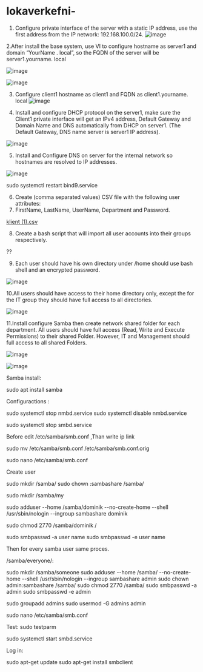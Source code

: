 # lokaverkefni-

1. Configure private interface of the server with a static IP address, use the first
address from the IP network: 192.168.100.0/24. 
![image](https://user-images.githubusercontent.com/97167360/155762288-df8a9c68-dbad-47af-96cf-d3d03187d42f.png)

2.After install the base system, use VI to configure hostname as server1 and domain “YourName . local”, so the FQDN of the server will be server1.yourname. local

![image](https://user-images.githubusercontent.com/97167360/155762404-799cb1c9-1ee3-4192-a0da-b66c86fb42f8.png)

![image](https://user-images.githubusercontent.com/97167360/155762426-4a4da185-a29e-449c-8948-54f5a8e6a6e7.png)
 
 3. Configure client1 hostname as client1 and FQDN as client1.yourname. local
 ![image](https://user-images.githubusercontent.com/97167360/155762610-092b4888-64e4-4190-8910-44779a4fe222.png)

4. Install and configure DHCP protocol on the server1, make sure the Client1
private interface will get an IPv4 address, Default Gateway and Domain Name
and DNS automatically from DHCP on server1. (The Default Gateway, DNS
name server is server1 IP address). 

![image](https://user-images.githubusercontent.com/97167360/155815422-a7820475-9912-426b-946e-6ac5c2f6fc14.png)

5. Install and Configure DNS on server for the internal network so hostnames are
resolved to IP addresses.

![image](https://user-images.githubusercontent.com/97167360/155818090-993133c9-6109-41d7-8825-bcafd4a8a097.png)


sudo systemctl restart bind9.service

6. Create (comma separated values) CSV file with the following user attributes:
7. FirstName, LastName, UserName, Department and Password. 

[klient (1).csv](https://github.com/DominikMichalGirko/lokaverkefni-/files/8149315/klient.1.csv)

8. Create a bash script that will import all user accounts into their groups
respectively. 

??

9. Each user should have his own directory under /home should use bash shell
and an encrypted password. 

![image](https://user-images.githubusercontent.com/97167360/155901197-326c5440-b4cb-4a2c-a03c-c7a2331556cd.png)

10.All users should have access to their home directory only, except the for the IT
group they should have full access to all directories. 

![image](https://user-images.githubusercontent.com/97167360/155901224-e9ae1797-93fc-4ee3-a10b-77ebc60e1b5c.png)

11.Install configure Samba then create network shared folder for each department.
All users should have full access (Read, Write and Execute Permissions) to their
shared Folder. However, IT and Management should full access to all shared
Folders. 

![image](https://user-images.githubusercontent.com/97167360/155901326-90d7c003-7409-4e8b-84bd-45c799ba6dc9.png)

![image](https://user-images.githubusercontent.com/97167360/155901333-c0939089-0fc5-4094-a2e5-e059e2923a78.png)

Samba install:

sudo apt install samba 

Configuractions :

sudo systemctl stop nmbd.service
sudo systemctl disable nmbd.service

sudo systemctl stop smbd.service

Before edit  /etc/samba/smb.conf ,Than write 
ip link

sudo mv /etc/samba/smb.conf /etc/samba/smb.conf.orig

sudo nano /etc/samba/smb.conf

Create user 

sudo mkdir /samba/
sudo chown :sambashare /samba/

sudo mkdir /samba/my 

sudo adduser --home /samba/dominik  --no-create-home --shell /usr/sbin/nologin --ingroup sambashare dominik

sudo chmod 2770 /samba/dominik /

sudo smbpasswd -a user name
sudo smbpasswd -e user name

Then for every samba user same proces.

 /samba/everyone/:

sudo mkdir /samba/someone 
sudo adduser --home /samba/ --no-create-home --shell /usr/sbin/nologin --ingroup sambashare admin
sudo chown admin:sambashare /samba/
sudo chmod 2770 /samba/
sudo smbpasswd -a admin
sudo smbpasswd -e admin

sudo groupadd admins
sudo usermod -G admins admin

sudo nano /etc/samba/smb.conf

Test:
sudo testparm 

sudo systemctl start smbd.service

Log in:

sudo apt-get update
sudo apt-get install smbclient










